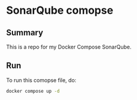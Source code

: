 # SonarQube comopse

## Summary

This is a repo for my Docker Compose SonarQube.

## Run

To run this comopse file, do:

```sh
docker compose up -d
```

